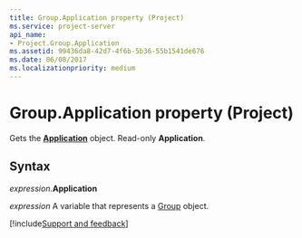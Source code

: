 ```yaml
---
title: Group.Application property (Project)
ms.service: project-server
api_name:
- Project.Group.Application
ms.assetid: 99436da8-42d7-4f6b-5b36-55b1541de676
ms.date: 06/08/2017
ms.localizationpriority: medium
---
```



# Group.Application property (Project)

Gets the **[Application](Project.Application.md)** object. Read-only **Application**.


## Syntax

_expression_.**Application**

_expression_ A variable that represents a [Group](./Project.Group.md) object.

[!include[Support and feedback](~/includes/feedback-boilerplate.md)]